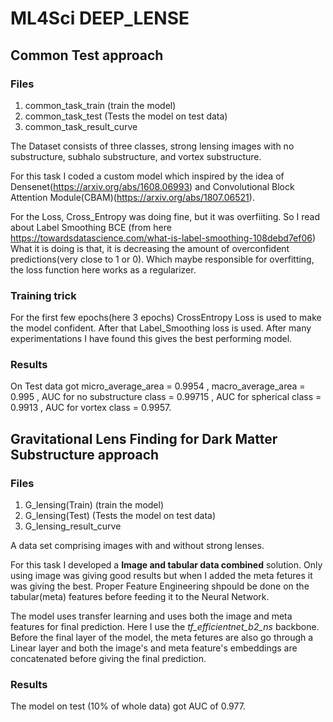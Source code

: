 # ML4Sci DEEP_LENSE


## Common Test approach
### Files
1) common_task_train (train the model)
2) common_task_test (Tests the model on test data)
3) common_task_result_curve

The Dataset consists of three classes, strong lensing images with no substructure, subhalo substructure, and vortex substructure. 

For this task I coded a custom model  which inspired by the idea of Densenet(https://arxiv.org/abs/1608.06993) and Convolutional Block Attention Module(CBAM)(https://arxiv.org/abs/1807.06521).

For the Loss, Cross_Entropy was doing fine, but it was overfiiting. 
So I read about Label Smoothing BCE (from here https://towardsdatascience.com/what-is-label-smoothing-108debd7ef06)
What it is doing is that, it is decreasing the amount of overconfident predictions(very close to 1 or 0). Which maybe responsible for overfitting, the loss function here works as a regularizer.

### Training trick
For the first few epochs(here 3 epochs) CrossEntropy Loss is used to make the model confident.
After that Label_Smoothing loss is used.
After many experimentations I have found this gives the best performing model.

### Results
On Test data got micro_average_area = 0.9954 , macro_average_area = 0.995 , AUC for no substructure class  = 0.99715 , AUC for spherical class = 0.9913 , AUC for vortex class = 0.9957.


## Gravitational Lens Finding for Dark Matter Substructure approach

### Files
1) G_lensing(Train) (train the model)
2) G_lensing(Test) (Tests the model on test data)
3) G_lensing_result_curve 

A data set comprising images with and without strong lenses. 

For this task I developed a **Image and tabular data combined** solution. Only using image was giving good results but when I added the meta fetures it was giving the best. Proper Feature Engineering shpould be done on the tabular(meta) features before feeding it to the Neural Network.

The model uses transfer learning and uses both the image and meta features for final prediction. Here I use the *tf_efficientnet_b2_ns* backbone. Before the final layer of the model, the meta fetures are also go through a Linear layer and both the image's and meta feature's embeddings are concatenated before giving the final prediction.

### Results

The model on test (10% of whole data) got AUC of 0.977.





